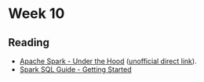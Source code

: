 # Week 10
## Reading
- [Apache Spark - Under the Hood](https://pages.databricks.com/201805-EB-Mini-eBook-1-Under-The-Hood_landing.html) ([unofficial direct link](https://tanthiamhuat.files.wordpress.com/2019/01/apache-spark-under-the-hood.pdf)).
- [Spark SQL Guide - Getting Started](https://spark.apache.org/docs/2.4.4/sql-getting-started.html)